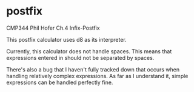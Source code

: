 # postfix
CMP344 Phil Hofer Ch.4 Infix-Postfix

This postfix calculator uses d8 as its interpreter.

Currently, this calculator does not handle spaces. This means that 
expressions entered in should not be separated by spaces.

There's also a bug that I haven't fully tracked down that occurs 
when handling relatively complex expressions. As far as I understand 
it, simple expressions can be handled perfectly fine.
